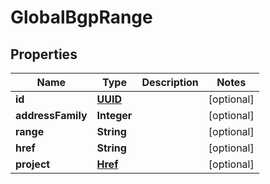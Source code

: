 
# GlobalBgpRange

## Properties
Name | Type | Description | Notes
------------ | ------------- | ------------- | -------------
**id** | [**UUID**](UUID.md) |  |  [optional]
**addressFamily** | **Integer** |  |  [optional]
**range** | **String** |  |  [optional]
**href** | **String** |  |  [optional]
**project** | [**Href**](Href.md) |  |  [optional]



